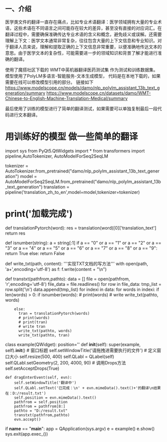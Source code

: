 ## 一、介绍

医学类文件的翻译一直存在痛点，比如专业术语翻译：医学领域拥有大量的专业术语，这些术语在不同语言之间可能存在较大的差异，甚至没有直接的对应词汇。在翻译过程中，需要确保准确传达专业术语的含义和概念，避免歧义或误解。还需要理解上下文：医学文本通常非常复杂，往往包含大量的上下文信息和专业知识。对于翻译人员来说，理解和提取正确的上下文信息非常重要，以便准确地传达文本的意思。由于医学文本的复杂性，可能需要进一步的领域知识和背景了解才能进行准确的翻译。

使用了魔搭社区下载的 WMT中英机器翻译医药测试集 作为测试和训练数据集。
模型使用了PolyLM多语言-智能服务-文本生成模型， 代码是在本地下载的，如果需要在线可以修改模型引用的部分。
链接如下
https://www.modelscope.cn/models/damo/nlp_polylm_assistant_13b_text_generation/summary
https://www.modelscope.cn/datasets/damo/WMT-Chinese-to-English-Machine-Translation-Medical/summary


最后使用了训练的模型进行了简单的翻译测试，如果需要可以单独复制最后一段代码进行文本翻译。
# 用训练好的模型 做一些简单的翻译
import sys
from PyQt5.QtWidgets import *
from transformers import pipeline,AutoTokenizer, AutoModelForSeq2SeqLM

tokenizer = AutoTokenizer.from_pretrained("damo/nlp_polylm_assistant_13b_text_generation")
model = AutoModelForSeq2SeqLM.from_pretrained("damo/nlp_polylm_assistant_13b_text_generation")
translation = pipeline('translation_zh_to_en',model=model,tokenizer=tokenizer)
# print('加载完成')


def translationPytorch(word):
  res = translation(word)[0]['translation_text']
  return  res


def isnumber(string):
  a = string[:1]
  if a == "0" or a == "1" or a == "2" or a == "3" or a == "4" or a == "5" or a == "6" or a == "7" or a == "8" or a == "9":
    return True
  else:
    return False

def write_txt(path, content):
  '''实现TXT文档的写方法'''
  with open(path, 'a+',encoding='utf-8') as f:
    f.write(content + "\n")


def transtxt(pathfrom,pathto):
  data = []
  file = open(pathfrom, 'r',encoding='utf-8')
  file_data = file.readlines()
  for row in file_data:
    tmp_list = row.split('\n')
    data.append(tmp_list)
  for indexi in data:
    for words in indexi:
      if len(words) > 0:
        if isnumber(words):
          # print(words)
          # write
          write_txt(pathto, words)

        else:
          tran = translationPytorch(words)
          # print(words)
          # print(tran)
          # write tran
          write_txt(pathto, words)
          write_txt(pathto, tran)


class example(QWidget):
    position=''
    def __init__(self):
        super(example, self).__init__()
        # 窗口标题
        self.setWindowTitle('请拖拽进需要执行的文件')
        # 定义窗口大小
        self.resize(500, 400)
        self.QLabl = QLabel(self)
        self.QLabl.setGeometry(2, 200, 4000, 90)
        # 调用Drops方法
        self.setAcceptDrops(True)

    def dragEnterEvent(self, evn):
        self.setWindowTitle('翻译中')
        self.QLabl.setText('已完成：\n' + evn.mimeData().text()+'的翻译\n结果在：D:/result.txt')
        self.position = evn.mimeData().text()
        pathfrom = self.position
        pathfrom = pathfrom[8:]
        pathto = "D:/result.txt"
        transtxt(pathfrom,pathto)
        evn.accept()
if __name__ == "__main__":
    app = QApplication(sys.argv)
    e = example()
    e.show()
    sys.exit(app.exec_())
